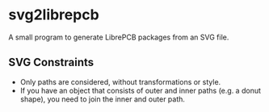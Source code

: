 # svg2librepcb

A small program to generate LibrePCB packages from an SVG file.

## SVG Constraints

- Only paths are considered, without transformations or style.
- If you have an object that consists of outer and inner paths (e.g. a donut
  shape), you need to join the inner and outer path.
